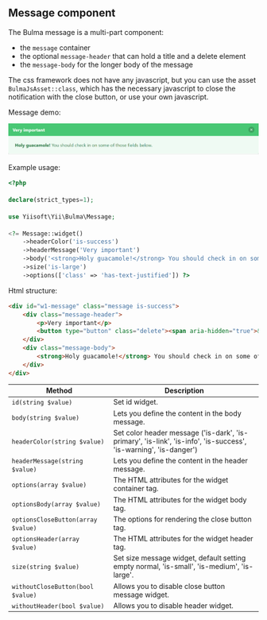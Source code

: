 ## Message component

The Bulma message is a multi-part component:

- the `message` container
- the optional `message-header` that can hold a title and a delete element
- the `message-body` for the longer body of the message

The css framework does not have any javascript, but you can use the asset `BulmaJsAsset::class`, which has the necessary javascript to close the notification with the close button, or use your own javascript.

Message demo:

<p align="center">
    <img src="images/message.png">
</p>

Example usage:

```php
<?php

declare(strict_types=1);

use Yiisoft\Yii\Bulma\Message;

<?= Message::widget()
    ->headerColor('is-success')
    ->headerMessage('Very important')
    ->body('<strong>Holy guacamole!</strong> You should check in on some of those fields below.')
    ->size('is-large')
    ->options(['class' => 'has-text-justified']) ?>
```

Html structure:

```html
<div id="w1-message" class="message is-success">
    <div class="message-header">
        <p>Very important</p>
        <button type="button" class="delete"><span aria-hidden="true">&times;</span></button>
    </div>
    <div class="message-body">
        <strong>Holy guacamole!</strong> You should check in on some of those fields below.
    </div>
</div>
```

Method                            | Description
----------------------------------|------------
`id(string $value)`               | Set id widget.
`body(string $value)`             | Lets you define the content in the body message.
`headerColor(string $value)`      | Set color header message ('is-dark', 'is-primary', 'is-link', 'is-info', 'is-success', 'is-warning', 'is-danger') 
`headerMessage(string $value)`    | Lets you define the content in the header message.
`options(array $value)`           | The HTML attributes for the widget container tag.
`optionsBody(array $value)`       | The HTML attributes for the widget body tag.
`optionsCloseButton(array $value)`| The options for rendering the close button tag.
`optionsHeader(array $value)`     | The HTML attributes for the widget header tag.
`size(string $value)`             | Set size message widget, default setting empty normal, 'is-small', 'is-medium', 'is-large'.
`withoutCloseButton(bool $value)` | Allows you to disable close button message widget.
`withoutHeader(bool $value)`      | Allows you to disable header widget.
